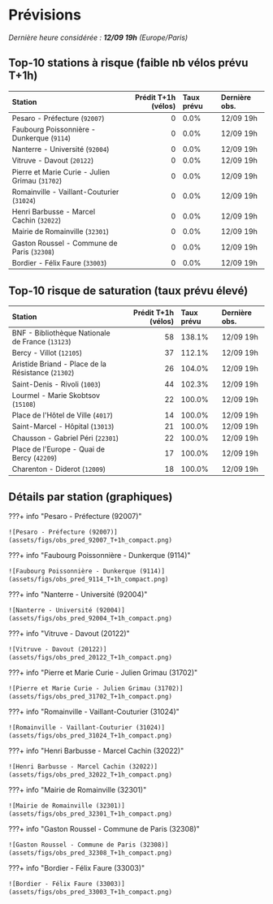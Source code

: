 # Prévisions

*Dernière heure considérée : **12/09 19h** (Europe/Paris)*

## Top-10 stations à risque (faible nb vélos prévu T+1h)

| Station                                         |   Prédit T+1h (vélos) | Taux prévu   | Dernière obs.   |
|:------------------------------------------------|----------------------:|:-------------|:----------------|
| Pesaro - Préfecture (`92007`)                   |                     0 | 0.0%         | 12/09 19h       |
| Faubourg Poissonnière - Dunkerque (`9114`)      |                     0 | 0.0%         | 12/09 19h       |
| Nanterre - Université (`92004`)                 |                     0 | 0.0%         | 12/09 19h       |
| Vitruve - Davout (`20122`)                      |                     0 | 0.0%         | 12/09 19h       |
| Pierre et Marie Curie - Julien Grimau (`31702`) |                     0 | 0.0%         | 12/09 19h       |
| Romainville - Vaillant-Couturier (`31024`)      |                     0 | 0.0%         | 12/09 19h       |
| Henri Barbusse - Marcel Cachin (`32022`)        |                     0 | 0.0%         | 12/09 19h       |
| Mairie de Romainville (`32301`)                 |                     0 | 0.0%         | 12/09 19h       |
| Gaston Roussel - Commune de Paris (`32308`)     |                     0 | 0.0%         | 12/09 19h       |
| Bordier - Félix Faure (`33003`)                 |                     0 | 0.0%         | 12/09 19h       |

## Top-10 risque de saturation (taux prévu élevé)

| Station                                            |   Prédit T+1h (vélos) | Taux prévu   | Dernière obs.   |
|:---------------------------------------------------|----------------------:|:-------------|:----------------|
| BNF - Bibliothèque Nationale de France (`13123`)   |                    58 | 138.1%       | 12/09 19h       |
| Bercy - Villot (`12105`)                           |                    37 | 112.1%       | 12/09 19h       |
| Aristide Briand - Place de la Résistance (`21302`) |                    26 | 104.0%       | 12/09 19h       |
| Saint-Denis - Rivoli (`1003`)                      |                    44 | 102.3%       | 12/09 19h       |
| Lourmel - Marie Skobtsov (`15108`)                 |                    22 | 100.0%       | 12/09 19h       |
| Place de l'Hôtel de Ville (`4017`)                 |                    14 | 100.0%       | 12/09 19h       |
| Saint-Marcel - Hôpital (`13013`)                   |                    21 | 100.0%       | 12/09 19h       |
| Chausson - Gabriel Péri (`22301`)                  |                    22 | 100.0%       | 12/09 19h       |
| Place de l'Europe - Quai de Bercy (`42209`)        |                    17 | 100.0%       | 12/09 19h       |
| Charenton - Diderot (`12009`)                      |                    18 | 100.0%       | 12/09 19h       |

## Détails par station (graphiques)

???+ info "Pesaro - Préfecture (92007)"

    ![Pesaro - Préfecture (92007)](assets/figs/obs_pred_92007_T+1h_compact.png)

???+ info "Faubourg Poissonnière - Dunkerque (9114)"

    ![Faubourg Poissonnière - Dunkerque (9114)](assets/figs/obs_pred_9114_T+1h_compact.png)

???+ info "Nanterre - Université (92004)"

    ![Nanterre - Université (92004)](assets/figs/obs_pred_92004_T+1h_compact.png)

???+ info "Vitruve - Davout (20122)"

    ![Vitruve - Davout (20122)](assets/figs/obs_pred_20122_T+1h_compact.png)

???+ info "Pierre et Marie Curie - Julien Grimau (31702)"

    ![Pierre et Marie Curie - Julien Grimau (31702)](assets/figs/obs_pred_31702_T+1h_compact.png)

???+ info "Romainville - Vaillant-Couturier (31024)"

    ![Romainville - Vaillant-Couturier (31024)](assets/figs/obs_pred_31024_T+1h_compact.png)

???+ info "Henri Barbusse - Marcel Cachin (32022)"

    ![Henri Barbusse - Marcel Cachin (32022)](assets/figs/obs_pred_32022_T+1h_compact.png)

???+ info "Mairie de Romainville (32301)"

    ![Mairie de Romainville (32301)](assets/figs/obs_pred_32301_T+1h_compact.png)

???+ info "Gaston Roussel - Commune de Paris (32308)"

    ![Gaston Roussel - Commune de Paris (32308)](assets/figs/obs_pred_32308_T+1h_compact.png)

???+ info "Bordier - Félix Faure (33003)"

    ![Bordier - Félix Faure (33003)](assets/figs/obs_pred_33003_T+1h_compact.png)

